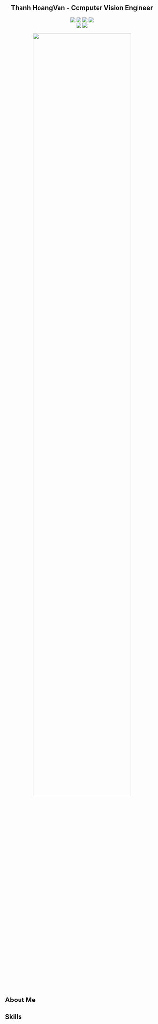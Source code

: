 <div align="center">
<h2> Thanh HoangVan - Computer Vision Engineer</h2>
<p align="center">
<img src="https://img.shields.io/badge/Age-22-blue"/>
<img src="https://img.shields.io/badge/Forus-Computer%20Vision-green"/>
<img src="https://img.shields.io/badge/University-HUST-green"/>
<img src="https://img.shields.io/badge/Country-Viet%20Nam-red"/>
<br>
<img src="https://img.shields.io/github/followers/thanhhoangvan?label=Github&logo=github&style=social"/>
<img src="https://img.shields.io/badge/Facebook-1877F2?style=for-the-badge&logo=facebook&logoColor=white"/>
</p>
</div>

<div align="center">
<image src="https://github.com/thanhhoangvan/thanhhoangvan/blob/e60e6bf31916a870a17a210d2347e0828ba1b6f4/src/images/light.gif" width=80%>
</div>

<div>
<h2> About Me </h2>


</div>

<div>
<h2> Skills </h2>

</div>
